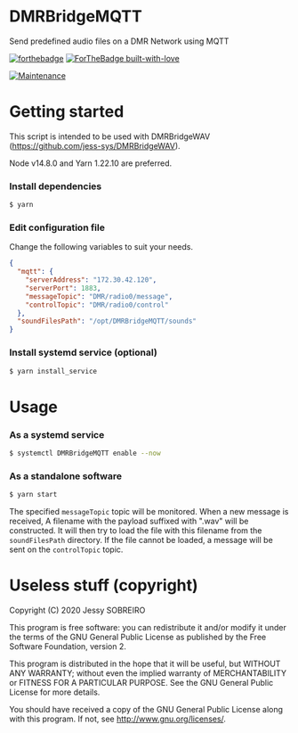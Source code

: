 # DMRBridgeMQTT
Send predefined audio files on a DMR Network using MQTT

[![forthebadge](https://forthebadge.com/images/badges/made-with-javascript.svg)](https://forthebadge.com)
[![ForTheBadge built-with-love](http://ForTheBadge.com/images/badges/built-with-love.svg)](https://GitHub.com/jess-sys/)

[![Maintenance](https://img.shields.io/badge/Maintained%3F-yes-green.svg)](https://GitHub.com/Naereen/StrapDown.js/graphs/commit-activity)

# Getting started

This script is intended to be used with DMRBridgeWAV (https://github.com/jess-sys/DMRBridgeWAV).

Node v14.8.0 and Yarn 1.22.10 are preferred.

### Install dependencies

```bash
$ yarn
```

### Edit configuration file

Change the following variables to suit your needs.

```json
{
  "mqtt": {
    "serverAddress": "172.30.42.120",
    "serverPort": 1883,
    "messageTopic": "DMR/radio0/message",
    "controlTopic": "DMR/radio0/control"
  },
  "soundFilesPath": "/opt/DMRBridgeMQTT/sounds"
}
```

### Install systemd service (optional)

```bash
$ yarn install_service
```

# Usage

### As a systemd service

```bash
$ systemctl DMRBridgeMQTT enable --now
```

### As a standalone software

```bash
$ yarn start
```

The specified `messageTopic` topic will be monitored. When a new message is received, A filename with the payload suffixed with ".wav" will be constructed. It will then try to load the file with this filename from the `soundFilesPath` directory. If the file cannot be loaded, a message will be sent on the `controlTopic` topic.

# Useless stuff (copyright)

Copyright (C) 2020 Jessy SOBREIRO

This program is free software: you can redistribute it and/or modify it under the terms of the GNU General Public License as published by the Free Software Foundation, version 2.

This program is distributed in the hope that it will be useful, but WITHOUT ANY WARRANTY; without even the implied warranty of MERCHANTABILITY or FITNESS FOR A PARTICULAR PURPOSE. See the GNU General Public License for more details.

You should have received a copy of the GNU General Public License along with this program. If not, see http://www.gnu.org/licenses/.
